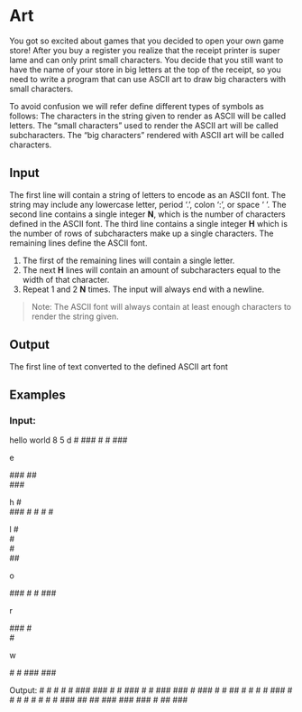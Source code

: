 # Art

You got so excited about games that you decided to open your own game store!  After you buy a register you realize that the receipt printer is super lame and can only print small characters.  You decide that you still want to have the name of your store in big letters at the top of the receipt, so you need to write a program that can use ASCII art to draw big characters with small characters.

To avoid confusion we will refer define different types of symbols as follows:
The characters in the string given to render as ASCII will be called letters.
The “small characters” used to render the ASCII art will be called subcharacters.
The “big characters” rendered with ASCII art will be called characters.

## Input
The first line will contain a string of letters to encode as an ASCII font. The string may include any lowercase letter, period ‘.’, colon ‘:’, or space ‘ ’.
The second line contains a single integer **N**, which is the number of characters defined in the ASCII font.
The third line contains a single integer **H** which is the number of rows of subcharacters make up a single characters.
The remaining lines define the ASCII font.
1. The first of the remaining lines will contain a single letter.
2. The next **H** lines will contain an amount of subcharacters equal to the width of that character.
3. Repeat 1 and 2 **N** times.
The input will always end with a newline.

>Note: The ASCII font will always contain at least enough characters to render the string given.

## Output
The first line of text converted to the defined ASCII art font

## Examples
###  Input:
hello world
8
5
d
\# 
\#\#\# 
\# \# 
\#\#\# 

e

\#\#\# 
\#\#  
\#\#\# 

h
\#   
\#\#\# 
\# \# 
\# \# 

l
\#  
\#  
\#  
\#\# 

o

\#\#\# 
\# \# 
\#\#\# 

r

\#\#\# 
\#   
\#   

w

\# \# 
\#\#\# 
\#\#\# 









Output:
\#        \#   \#                       \#    \# 
\#\#\# \#\#\#  \#   \#  \#\#\#     \# \# \#\#\# \#\#\#  \#  \#\#\# 
\# \# \#\#   \#   \#  \# \#     \#\#\# \# \# \#    \#  \# \# 
\# \# \#\#\#  \#\#  \#\# \#\#\#     \#\#\# \#\#\# \#    \#\# \#\#\# 
